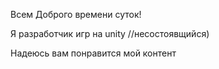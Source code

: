Всем Доброго времени суток!

Я разработчик игр на unity //несостоявщийся)

Надеюсь вам понравится мой контент
